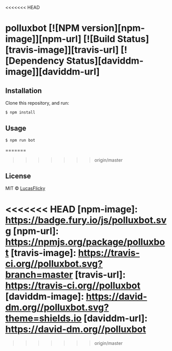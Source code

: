 <<<<<<< HEAD
# polluxbot [![NPM version][npm-image]][npm-url] [![Build Status][travis-image]][travis-url] [![Dependency Status][daviddm-image]][daviddm-url]
> 

## Installation

Clone this repository, and run:
```sh
$ npm install
```

## Usage

```js
$ npm run bot
```
=======

>>>>>>> origin/master
## License

MIT © [LucasFlicky](lucasflicky.com)


<<<<<<< HEAD
[npm-image]: https://badge.fury.io/js/polluxbot.svg
[npm-url]: https://npmjs.org/package/polluxbot
[travis-image]: https://travis-ci.org//polluxbot.svg?branch=master
[travis-url]: https://travis-ci.org//polluxbot
[daviddm-image]: https://david-dm.org//polluxbot.svg?theme=shields.io
[daviddm-url]: https://david-dm.org//polluxbot
=======
>>>>>>> origin/master
